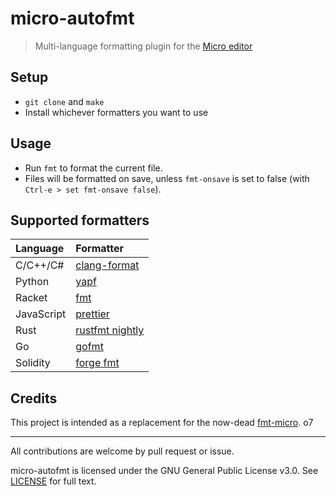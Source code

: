 # micro-autofmt

> Multi-language formatting plugin for the [Micro editor](https://github.com/zyedidia/micro)

## Setup

- `git clone` and `make`
- Install whichever formatters you want to use

## Usage

- Run `fmt` to format the current file.
- Files will be formatted on save, unless `fmt-onsave` is set to false (with `Ctrl-e > set fmt-onsave false`).

## Supported formatters

| Language   | Formatter                                                       |
| :--------- | :-------------------------------------------------------------- |
| C/C++/C#   | [clang-format](https://clang.llvm.org/docs/ClangFormat.html)    |
| Python     | [yapf](https://github.com/google/yapf)                          |
| Racket     | [fmt](https://docs.racket-lang.org/fmt/index.html)              |
| JavaScript | [prettier](https://prettier.io/)                                |
| Rust       | [rustfmt nightly](https://github.com/rust-lang/rustfmt)         |
| Go         | [gofmt](https://golang.org/cmd/gofmt/)                          |
| Solidity   | [forge fmt](https://book.getfoundry.sh/reference/cli/forge/fmt) | 

## Credits

This project is intended as a replacement for the now-dead [fmt-micro](https://github.com/sum01/fmt-micro). o7

---

All contributions are welcome by pull request or issue.

micro-autofmt is licensed under the GNU General Public License v3.0. See [LICENSE](../main/LICENSE) for full text.
